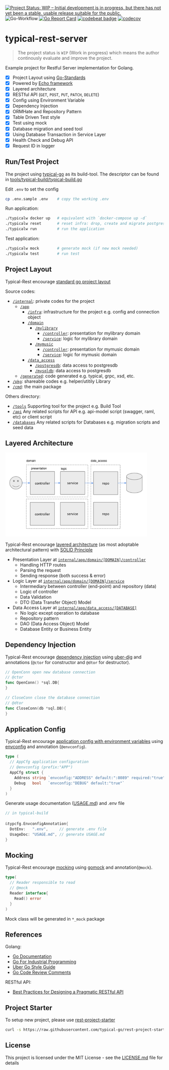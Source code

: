 [![Project Status: WIP – Initial development is in progress, but there has not yet been a stable, usable release suitable for the public.](https://www.repostatus.org/badges/latest/wip.svg)](https://www.repostatus.org/#wip)
![Go-Workflow](https://github.com/typical-go/typical-rest-server/workflows/Go/badge.svg)
[![Go Report Card](https://goreportcard.com/badge/github.com/typical-go/typical-rest-server)](https://goreportcard.com/report/github.com/typical-go/typical-rest-server)
[![codebeat badge](https://codebeat.co/badges/17e19d4b-6803-4bbb-82bb-e39fe2f1424b)](https://codebeat.co/projects/github-com-typical-go-typical-rest-server-master)
[![codecov](https://codecov.io/gh/typical-go/typical-rest-server/branch/master/graph/badge.svg)](https://codecov.io/gh/typical-go/typical-rest-server)

# typical-rest-server

> The project status is `WIP` (Work in progress) which means the author continously evaluate and improve the project.

Example project for Restful Server implementation for Golang. 
- [x] Project Layout using [Go-Standards](https://github.com/golang-standards/project-layout)
- [x] Powered by [Echo framework](https://echo.labstack.com/)
- [x] Layered architecture
- [x] RESTful API (`GET`, `POST`, `PUT`, `PATCH`, `DELETE`)
- [x] Config using Environment Variable 
- [x] Dependency Injection 
- [x] ORMHate and Repository Pattern
- [x] Table Driven Test style
- [x] Test using mock
- [x] Database migration and seed tool
- [x] Using Database Transaction in Service Layer
- [x] Health Check and Debug API
- [x] Request ID in logger

## Run/Test Project

The project using [typical-go](https://github.com/typical-go/typical-go) as its build-tool. The descriptor can be found in [tools/typical-build/typical-build.go](tools/typical-build/typical-build.go)

Edit `.env` to set the config
```bash
cp .env.sample .env    # copy the working .env
```

Run application:
```bash
./typicalw docker up   # equivalent with `docker-compose up -d`
./typicalw reset       # reset infra: drop, create and migrate postgres database 
./typicalw run         # run the application
```

Test application:
```bash
./typicalw mock        # generate mock (if new mock needed)
./typicalw test        # run test 
```

## Project Layout

Typical-Rest encourage [standard go project layout](https://github.com/golang-standards/project-layout)

Source codes:
- [`/internal`](internal): private codes for the project
  - [`/app`](internal/app) 
    - [`/infra`](internal/app/infra): infrastructure for the project e.g. config and connection object
    - [`/domain`](internal/app/domain) 
      - [`/mylibrary`](internal/app/domain/mylibrary)
        - [`/controller`](internal/app/domain/mylibrary/controller): presentation for mylibrary domain
        - [`/service`](internal/app/domain/mylibrary/service): logic for mylibrary domain
      - [`/mymusic`](internal/app/domain/mymusic)
        - [`/controller`](internal/app/domain/mymusic/controller): presentation for mymusic domain
        - [`/service`](internal/app/domain/mymusic/service): logic for mymusic domain
    - [`/data_access`](internal/app/data_access)
      - [`/postgresdb`](internal/app/data_access/postgresdb): data access to postgresdb
      - [`/mysqldb`](internal/app/data_access/mysqldb): data access to postgresdb
  - [`/generated`](internal/generated): code generated e.g. typical, grpc, xsd, etc.
- [`/pkg`](pkg): shareable codes e.g. helper/utitily Library
- [`/cmd`](cmd): the main package

Others directory:
- [`/tools`](tool) Supporting tool for the project e.g. Build Tool
- [`/api`](api) Any related scripts for API e.g. api-model script (swagger, raml, etc) or client script
- [`/databases`](database) Any related scripts for Databases e.g. migration scripts and seed data


## Layered Architecture

<img src="architecture.png"  style="max-width:450px;"/>

Typical-Rest encourage [layered architecture](https://en.wikipedia.org/wiki/Multitier_architecture) (as most adoptable architectural pattern) with [SOLID Principle](https://en.wikipedia.org/wiki/SOLID) 

- Presentation Layer at [`internal/app/domain/[DOMAIN]/controller`](internal/server/controller)
  - Handling HTTP routes
  - Parsing the request
  - Sending response (both success & error)
- Logic Layer at [`internal/app/domain/[DOMAIN]/service`](internal/server/service)
  - Intermediary between controller (end-point) and repository (data)
  - Logic of controller
  - Data Validation
  - DTO (Data Transfer Object) Model
- Data Access Layer at [`internal/app/data_access/[DATABASE]`](internal/server/repository)
  - No logic except operation to database
  - Repository pattern
  - DAO (Data Access Object) Model
  - Database Entity or Business Entity

## Dependency Injection

Typical-Rest encourage [dependency injection](https://en.wikipedia.org/wiki/Dependency_injection) using [uber-dig](https://github.com/uber-go/dig) and annotations (`@ctor` for constructor and `@dtor` for destructor).

```go
// OpenConn open new database connection
// @ctor
func OpenConn() *sql.DB{
}
```

```go
// CloseConn close the database connection
// @dtor
func CloseConn(db *sql.DB){
}
```

## Application Config

Typical-Rest encourage [application config with environment variables](https://12factor.net/config) using [envconfig](https://github.com/kelseyhightower/envconfig) and annotation (`@envconfig`). 

```go
type (
  // AppCfg application configuration
  // @envconfig (prefix:"APP")
  AppCfg struct {
    Address string `envconfig:"ADDRESS" default:":8089" required:"true"`
    Debug   bool   `envconfig:"DEBUG" default:"true"`
  }
)
```

Generate usage documentation ([USAGE.md](USAGE.md)) and .env file 
```go
// in typical-build

&typcfg.EnvconfigAnnotation{
  DotEnv:   ".env",     // generate .env file
  UsageDoc: "USAGE.md", // generate USAGE.md
}
```

## Mocking

Typical-Rest encourage [mocking](https://en.wikipedia.org/wiki/Mock_object) using [gomock](https://github.com/golang/mock) and annotation(`@mock`). 

```go
type(
  // Reader responsible to read
  // @mock
  Reader interface{
    Read() error
  }
)
```

Mock class will be generated in `*_mock` package


## References

Golang:
- [Go Documentation](https://golang.org/doc/)
- [Go For Industrial Programming](https://peter.bourgon.org/go-for-industrial-programming/)
- [Uber Go Style Guide](https://github.com/uber-go/guide)
- [Go Code Review Comments](https://github.com/golang/go/wiki/CodeReviewComments)

RESTful API:
- [Best Practices for Designing a Pragmatic RESTful API](https://www.vinaysahni.com/best-practices-for-a-pragmatic-restful-api)

## Project Starter

To setup new project, please use [rest-project-starter](https://github.com/typical-go/rest-project-starter)
```bash
curl -s https://raw.githubusercontent.com/typical-go/rest-project-starter/master/setup.sh | bash -s [project_name] [package_name]
```

## License

This project is licensed under the MIT License - see the [LICENSE.md](LICENSE.md) file for details